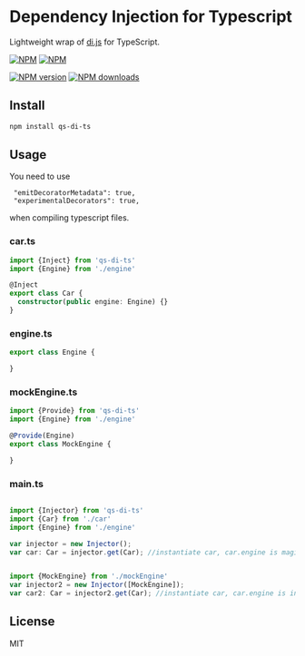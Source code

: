 # Dependency Injection for Typescript
Lightweight wrap of [di.js](https://github.com/angular/di.js) for TypeScript.

[![NPM](https://nodei.co/npm/qs-di-ts.png?downloads=true&downloadRank=true)](https://nodei.co/npm/qs-di-ts/)
[![NPM](https://nodei.co/npm-dl/qs-di-ts.png?months=6&height=3)](https://nodei.co/npm/qs-di-ts/)

[![NPM version][npm-image]][npm-url]
[![NPM downloads][downloads-image]][downloads-url]


## Install
````bash
npm install qs-di-ts
````

## Usage
 
You need to use 

```
 "emitDecoratorMetadata": true,
 "experimentalDecorators": true,
 ```

when compiling typescript files. 

### car.ts
```typescript
import {Inject} from 'qs-di-ts'
import {Engine} from './engine'

@Inject
export class Car {
  constructor(public engine: Engine) {}
}
```

### engine.ts
```typescript
export class Engine {

}
```

### mockEngine.ts
```typescript
import {Provide} from 'qs-di-ts'
import {Engine} from './engine'

@Provide(Engine)
export class MockEngine {

}
```

### main.ts
```typescript

import {Injector} from 'qs-di-ts'
import {Car} from './car'
import {Engine} from './engine'

var injector = new Injector();
var car: Car = injector.get(Car); //instantiate car, car.engine is magically instance of Engine! :)


import {MockEngine} from './mockEngine'
var injector2 = new Injector([MockEngine]);
var car2: Car = injector2.get(Car); //instantiate car, car.engine is instance of MockEngine! :)
```


## License

MIT

[npm-image]: https://img.shields.io/npm/v/qs-di-ts.svg?style=flat
[npm-url]: https://npmjs.org/package/qs-di-ts
[downloads-image]: https://img.shields.io/npm/dm/qs-di-ts.svg?style=flat
[downloads-url]: https://npmjs.org/package/qs-di-ts